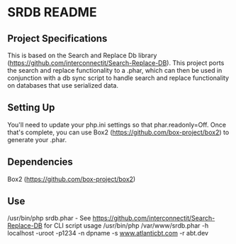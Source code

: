 SRDB README
=================


Project Specifications
----------------------
This is based on the Search and Replace Db library (https://github.com/interconnectit/Search-Replace-DB). This project ports the search and replace functionality to a .phar, which can then be used in conjunction with a db sync script to handle search and replace functionality on databases that use serialized data.

Setting Up
-------------
You'll need to update your php.ini settings so that phar.readonly=Off.
Once that's complete, you can use Box2 (https://github.com/box-project/box2) to generate your .phar.


Dependencies
------------

Box2 (https://github.com/box-project/box2)

Use
------------
/usr/bin/php srdb.phar <args> - See https://github.com/interconnectit/Search-Replace-DB for CLI script usage
/usr/bin/php /var/www/srdb.phar -h localhost -uroot -p1234 -n dpname -s www.atlanticbt.com -r abt.dev
